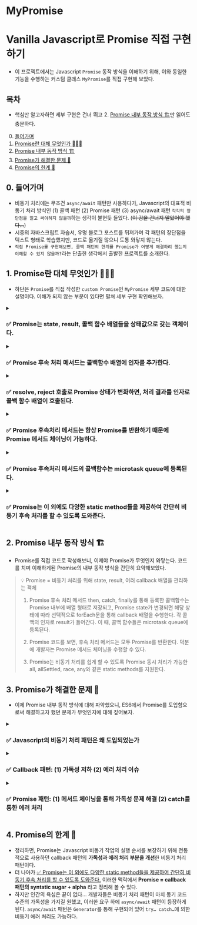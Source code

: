 # MyPromise

# Vanilla Javascript로 Promise 직접 구현하기

- 이 프로젝트에서는 Javascript `Promise` 동작 방식을 이해하기 위해, 이와 동일한 기능을 수행하는 커스텀 클래스 `MyPromise`를 직접 구현해 보았다.



## 목차
- 핵심만 알고자하면 세부 구현은 건너 뛰고 2. [Promise 내부 동작 방식 🏗️](https://github.com/JSDeepDive/CustomPromise/edit/main/README.md#2-promise-%EB%82%B4%EB%B6%80-%EB%8F%99%EC%9E%91-%EB%B0%A9%EC%8B%9D-%EF%B8%8F)만 읽어도 충분하다.
0. [들어가며](https://github.com/JSDeepDive/CustomPromise/edit/main/README.md#0-%EB%93%A4%EC%96%B4%EA%B0%80%EB%A9%B0)
1. [Promise란 대체 무엇인가 🧑🏻‍💻](https://github.com/JSDeepDive/CustomPromise/edit/main/README.md#1-promise%EB%9E%80-%EB%8C%80%EC%B2%B4-%EB%AC%B4%EC%97%87%EC%9D%B8%EA%B0%80-)
2. [Promise 내부 동작 방식 🏗️](https://github.com/JSDeepDive/CustomPromise/edit/main/README.md#2-promise-%EB%82%B4%EB%B6%80-%EB%8F%99%EC%9E%91-%EB%B0%A9%EC%8B%9D-%EF%B8%8F)
3. [Promise가 해결한 문제 🔧](https://github.com/JSDeepDive/CustomPromise/edit/main/README.md#3-promise%EA%B0%80-%ED%95%B4%EA%B2%B0%ED%95%9C-%EB%AC%B8%EC%A0%9C-)
4. [Promise의 한계 👿](https://github.com/JSDeepDive/CustomPromise/edit/main/README.md#4-promise%EC%9D%98-%ED%95%9C%EA%B3%84-)



## 0. 들어가며

- 비동기 처리에는 무조건 `async/await` 패턴만 사용하다가, Javascript의 대표적 비동기 처리 방식인 (1) 콜백 패턴 (2) Promise 패턴 (3) async/await 패턴 `각각의 장단점을 알고 써야하지 않을까`하는 생각이 불현듯 들었다. (~~이 강을 건너지 말았어야 했다…~~)
- 시중의 자바스크립트 자습서, 유명 블로그 포스트를 뒤져가며 각 패턴의 장단점을 텍스트 형태로 학습했지만, 코드로 옮기질 않으니 도통 와닿지 않는다.
- `직접 Promise를 구현해보면, 콜백 패턴의 한계를 Promise가 어떻게 해결하려 했는지 이해할 수 있지 않을까?`라는 단촐한 생각에서 출발한 프로젝트를 소개한다.




## 1. Promise란 대체 무엇인가 🧑🏻‍💻

- 하단은 `Promise`를 직접 작성한 `custom Promise`인 `MyPromise` 세부 코드에 대한 설명이다. 이해가 되지 않는 부분이 있다면 펼쳐 세부 구현  확인해보자.


<details> <summary> <h3> ✅ Promise는 state, result, 콜백 함수 배열들을 상태값으로 갖는 객체이다. </h3> </summary>

<h4> [🔍Javascript Promise 구현 방식을 살펴보자] </h4>
- custom Promise인 MyPromise를 구현하기 전에 우선 Javascript에서 Promise가 어떻게 구현되어 있는지 살펴보자. 
- Javascript에서는 `new` 키워드와 함께 `Promise 생성자 함수`를 호출하여 `Promise 객체`를 생성할 수 있다.     
    ```javascript
    const promise = new Promise((resolve, reject) => {
        const value = 'value'
        if(	/* 비동기 처리 성공 시 */) {
          resolve(value)
        }
      else { /* 비동기 처리 실패 시 */
        reject(value) 
      }
    })
    ```
        
- 이렇게 생성된 promise 객체는 `[[PromiseState]]`와 `[[PromiseResult]]` 상태값을 가진다. 
- 이 외에도 객체에는 비동기 후속처리를 위한 메서드인 `then`, `catch`, `finally`가 포함된다.
    <img src="https://user-images.githubusercontent.com/48196721/215739634-b7234ea9-05ba-474c-80fa-4cc348945dcd.png" width="450px" title="Promise 구성" alt="Promise 구성"></img>


<h4> [🧑🏻‍💻 MyPromise에 mocking 해보자] </h4>
- 클래스 문법으로 직접 MyPromise를 직접 구현해보자. Promise는 `비동기 처리 상태(state)`와 `처리 결과(result)`를 갖는 객체로 구현할 수 있다. 
- 비동기 후속처리 메서드인  `then`, `catch`, `finally`를 통해 등록한 콜백함수들은 MyPromise 내에서 배열 형태로 관리해주어야 한다.        
    ```javascript
    const STATE = {
      PENDING: "pending",
      FULFILLED: "fulfilled",
      REJECTED: "rejected",
    }

    class MyPromise {
      #state = STATE.PENDING
      #result
        #thenCbs = []
      #catchCbs = []
      #finallyCbs = []

      constructor(cb) {
        try {
          cb(this.#onFulfilled, this.#onRejected)
        } catch (e) {
          this.#onRejected(e)
        }

      #onFulfilled(result) {...} // promise의 resolve 함수
      #onRejected(result) {...}  // promise의 reject 함수
    }
    ```
        
</details>

<details> <summary> <h3> ✅ Promise 후속 처리 메서드는 콜백함수 배열에 인자를 추가한다. </h3> </summary>

<h4> [🔍Javascript Promise 구현 방식을 살펴보자] </h4>
- Javascript에서는 `then`, `catch`, `finally` 함수를 통해 비동기 후속처리와 관련된 콜백 함수들을 `Promise` 객체에 등록할 수 있다.
    - `then`은 비동기 처리가 성공했을 때 호출 할 성공 처리 콜백 함수인 `onFulfilled`와 실패 시 호출할 실패 처리 콜백함수인 `onRejected`를 인자로 받는다.
    - `catch`는 비동기 처리 실패 콜백 함수만을 인자로 받는다. 콜백 함수의 인자로 실패 원인에 대한 값을 받는다.
    - `finally`는 비동기 성공, 처리 실패 여부와 관계 없이 실행할 콜백 함수를 인자로 받는다. 콜백 함수에서는 별도의 인자를 받지 않는다.

    ```javascript
    then(onFulfilled)
    then(onFulfilled, onRejected)
    then(
      (result) => { /* fulfillment handler */ },
      (reason) => { /* rejection handler */ },
    )

    catch(onRejected)
    catch((reason) => {
      // rejection handler
    })

    finally(onFinally)
    finally(() => {
      // Code that will run after promise is settled (fulfilled or rejected)
    })
    ```
        
<h4> [🧑🏻‍💻 MyPromise에 mocking 해보자] </h4>
- MyPromise에 `then`, `catch`, `finally` 메서드를 구현해보자.
    - `then` 메서드는 `promise 성공, 실패 시의 콜백 함수` 둘 모두나 둘 중 하나만을 받을 수도 있으므로 `undefined` 조건문을 추가해 처리한다.
    - `catch(cb)` 메서드는 `then(undefined, cb)`와 동일하므로 이로 대체할 수 있다.
        - `finally(cb)` 메서드는 인자를 전달받지 않고 콜백함수를 수행하되, `result`는 전달해 주어야 하므로 아래와 같은 형태로 작성할 수 있다.
        
        ```javascript
        class MyPromise {
        	...
          #thenCbs = []
          #catchCbs = []
        
        	then(thenCb, catchCb) {
        		if (thenCb != undefined) this.#thenCbs.push(thenCb);
            if (catchCb != undefined) this.#catchCbs.push(catchCb);
          }
        
        	catch(cb) {
            this.then(undefined, cb)
          }
        	
        	finally(cb) {
        		this.then(
              (result) => {
                cb()
                return result
              },
              (result) => {
                cb()
                throw result
              }
            )
        	}
        }
        ```
</details>


<details> <summary> <h3> ✅ resolve, reject 호출로 Promise 상태가 변화하면, 처리 결과를 인자로 콜백 함수 배열이 호출된다. </h3> </summary>

<h4> [🔍Javascript Promise 구현 방식을 살펴보자] </h4>

- Javascript에서는 `Promise` 성공시 `resolve`, 실패시 `reject` 함수를 호출한다.
        
        ```javascript
        const promise = new Promise((resolve, reject) => {
        	const value = 'value'
        	if(	/* 비동기 처리 성공 시 */) {
        	  resolve(value)
        	}
          else { /* 비동기 처리 실패 시 */
            reject(value) 
          }
        })
        ```
        
- `resolve` 함수를 호출하면, `Promise` 상태가 `fulfilled`로 변경된다. 이후, `then(onFulfilled)` 메서드에 의해 등록된 `onFulfilled` 콜백 함수들이 등록 순서대로 수행된다. 이 때, `Promise` 결과값이 `onFulfilled(result)` 인자로 사용된다.
- `resolve` 함수를 호출하면, `Promise` 상태가 `rejected`로 변경된다. 이후, `then(onFulfilled, onRejected)` 메서드에 의해 등록된 `onRejected` 콜백 함수들이 등록 순서대로 수행된다. 이 때, `Promise` 결과값이 `onRejected(result)` 인자로 사용된다.

<h4> [🧑🏻‍💻 MyPromise에 mocking 해보자] </h4>
- promise 성공, 실패시 호출되는 `resolve`, `reject` 함수를 `onResolved`, `onRejected` 함수로 구현하였다.
- 후속 처리 메서드인 `then`, `catch`를 통해 등록된 콜백 함수들은 `MyPromise`의 `thenCbs`, `catchCbs` 배열에 저장되어 MyPromise의 `onFulfilled`, `onRejected` 함수가 호출 될 때 forEach 문에  의해 실행된다.
- 함수 내부에서는 비동기 처리 상태와 비동기 처리 결과를 변경한다. 비동기 처리 상태값에 따라 선택적으로 콜백 함수를 호출하는 부분을 `runCallbacks` 함수로 분리하였다.
    
    ```javascript
    class MyPromise {
      ...
      #thenCbs = []
      #catchCbs = []
    
    	#runCallbacks() {
        if (this.#state === STATE.FULFILLED) {
          this.#thenCbs.forEach((callback) => {
            callback(this.#result)
          })
    
    	      this.#thenCbs = [] // 여러 then 내 thenCbs 재호출 방지
        }
    
        if (this.#state === STATE.REJECTED) {
          this.#catchCbs.forEach((callback) => {
            callback(this.#result)
          })
    
          this.#catchCbs = [] // 여러 then 내 catchCbs 재호출 방지
        }
      }
    
      #onFulfilled(result) {
          if (this.#state !== STATE.PENDING) return // 동일 then 내 resolve 재호출 방지
    
          this.#result = result
          this.#state = STATE.FULFILLED
          this.#runCallbacks()
      }
    
      #onRejected(result) {
          if (this.#state !== STATE.PENDING) return // 동일 then 내 reject 재호출 방지
    
          this.#result = result
          this.#state = STATE.REJECTED
          this.#runCallbacks()
      }
    }
    ```
    
</details>

<details> <summary> <h3> ✅ Promise 후속처리 메서드는 항상 Promise를 반환하기 때문에 Promise 메서드 체이닝이 가능하다.
 </h3> </summary>
 
<h4> [🔍Javascript Promise 구현 방식을 살펴보자] </h4>

- Javascript에서 `promise` 후속처리 메서드인 `then`, `catch`, `finally`는 언제나 새로운 `promise`를 생성해 반환해준다. 이처럼 후속처리 메서드가 항상 `promise`를 반환된다는 약속을 지키기 때문에, 개발자는 `promise` 후속 처리 메서드들을 체이닝해 사용할 수 있다.
    - 후속 처리 메서드의 콜백함수가 (1) `promise`를 반환하는 경우, 해당 `promise`를 그대로 반환한다.
    - 반면, (2) 콜백함수가 promise가 아닌 값을 반환하면, 해당값을 `resolve` 또는 `reject` 함수로 감싸주면 `promise` 형태로 반환된다.

<h4> [🧑🏻‍💻 MyPromise에 mocking 해보자] </h4>

- 앞서 만든 MyPromise의 `then`, `catch`, `finally` 메서드가 항상 promise를 반환하도록 변경해주자.
- 우선, 메서드를 변경하기 전에 `MyPromise`의 `onFulfilled`와 `onRejected`를 생성자 함수인 `MyPromise`의 `this`에 바인딩해주어야 한다.
        
    ```javascript
    class MyPromise {
      #thenCbs = []
      #catchCbs = []
      #state = STATE.PENDING
      #result

      // promise chaining을 위해 this 바인딩 수행
      #onFulfilledBind = this.#onFulfilled.bind(this)
      #onRejectedBind = this.#onRejected.bind(this)

      constructor(cb) {
        try {
          cb(this.#onFulfilledBind, this.#onRejectedBind)
        } catch (e) {
          this.#onRejected(e)
        }
      }
    }
    ```
        
- `then` 메서드에서 `MyPromise 생성자 함수`를 호출하고 그 결과 생성된 `MyPromise 인스턴스`를 반환하도록 수정해보자.
    - `thenCbs`와 `catchCbs` 배열에 콜백 함수를 추가하는 코드도 `resolve`, `reject` 함수로 처리 결과를 wrapping 해준다.
    - 이 때, `then` 메서드에서 인자를 하나만 받는 경우를 대비하여, `undefined`에 따른 분기 처리를 해주어야 에러가 발생하지 않는다.

    ```javascript
    class MyPromise {
        ...

        then(thenCb, catchCb) {
            return new MyPromise((resolve, reject) => {
              this.#thenCbs.push((result) => {
                if (thenCb == undefined) { // then(undefined, catchCb) 처리
                  resolve(result)
                  return
                }

                try {
                  resolve(thenCb(result)) 
                } catch (e) {
                  reject(e)            // then 내부에서 에러가 있으면 바로 rejected 상태로 변경됨.
                }
              })

              this.#catchCbs.push((result) => {
                if (catchCb == undefined) { // then(thenCb) 처리
                  reject(result)
                  return
                }

                try {
                  resolve(catchCb(result)) 
                } catch (e) {
                  reject(e)
                }
              })
            })
          }
        }
    }
    ```

- `catch` 메서드와 `finally` 메서드는 return 문만 추가하여 `promise`를 리턴하도록 해주면 된다.
        
    ```javascript
    class MyPromise {
        ...
        catch(cb) {
        return this.then(undefined, cb)
      }

        finally(cb) {
        return this.then(
          (result) => {
            cb()
            return result
          },
          (result) => {
            cb()
            throw result
          }
        )
      }
    }
    ```
        
- 이와 같은 형태로 `MyPromise`의 비동기 후속 처리 메서드인 `then`, `catch` , `finally` 가 모두 `MyPromise`를 리턴하게 해주면 `Promise` 체이닝 테스트 코드를 모두 통과할 수 있다.
    
    <img src="https://user-images.githubusercontent.com/48196721/215745341-936ff601-1dcd-4c52-ba38-83e3b7a43977.png" width="450px" title="테스트 코드" alt="테스트 결과"></img>


</details>


<details> <summary> <h3> ✅ Promise 후속처리 메서드의 콜백함수는 microtask queue에 등록된다. </h3> </summary>

<h4> [🔍Javascript Promise 구현 방식을 살펴보자] </h4>

- Javascript에서 비동기 처리를 위해 `Promise` 내부에 등록된 콜백함수들은 `microtask queue`에 들어가 차례를 기다린다.

    ![image](https://user-images.githubusercontent.com/48196721/215739856-15379f3f-28a9-4a15-81c2-c2b0c136921d.png)

- 이후 Javascript `Event loop`에 의해 콜스택이 비어있는 경우, `microtask queue`에 대기중인 콜백 함수들이 `call stack`으로 이동되어 실행된다.
    - `microtask queue`의 우선순위는 `event queue(= callback queue, task queue)`의 우선순위보다 높다.

<h4> [🧑🏻‍💻 MyPromise에 mocking 해보자] </h4>

- 지금까지는 비동기 처리에 대한 고려 없이 `MyPromise` 코드를 작성하였다.
- 비동기 처리 코드가 성공하여 Javascript의 `Promise`에서 `resolve`, `reject`를 호출하였을 때, `microtask queue`에 콜백 함수들이 등록되는 과정을 mocking 해보자.
- 콜백 함수들을 실제 실행하는  `runCallbacks` 함수 내부 코드를  [`queueMicrotask()` 함수](https://developer.mozilla.org/ko/docs/Web/API/queueMicrotask)로 감싸주면 간단하게 `microtask queue`에 콜백 함수들을 등록해줄 수 있다.
    
    ```javascript
    #runCallbacks() {
        queueMicrotask(() => {
          if (this.#state === STATE.FULFILLED) {
            this.#thenCbs.forEach((callback) => {
              callback(this.#result)
            })
    
            this.#thenCbs = [] // 여러 then 내 thenCbs 재호출 방지
          }
    
          if (this.#state === STATE.REJECTED) {
            this.#catchCbs.forEach((callback) => {
              callback(this.#result)
            })
    
            this.#catchCbs = [] // 여러 then 내 catchCbs 재호출 방지
          }
    
          if (this.#state !== STATE.PENDING) {
            this.#finallyCbs.forEach((callback) => {
              callback()
            })
    
            this.#finallyCbs = []
          }
        })
      }
    ```
    
</details>


<details> <summary> <h3> ✅ Promise는 이 외에도 다양한 static method들을 제공하여 간단히 비동기 후속 처리를 할 수 있도록 도와준다. </h3> </summary>


<h4> [🔍Javascript Promise 구현 방식을 살펴보자] </h4>

- Javascript `Promise`을 콜백 패턴의 `syntactic sugar + alpha`  라고 볼 수 있다. 기존 콜백 패턴에서 지원하지 않던 비동기 코드 후속 처리에 사용할 수 있는 편리한 `static methods`를 지원해주기 때문이다.
       
    | static method | 기능 |
    | --- | --- |
    | Promise.resolve(value) | {state: fulfilled, result: value} 형태의 Promise 객체 반환 |
    | Promise.reject(value) | {state: rejected, result: value} 형태의 Promise 객체 반환 |
    | Promise.all(Iterable) | Promise를 요소로 갖는 배열을 인자로 받음. (1) Promise 배열 내의 Promise가 모두 fulfilled되거나 (2) 그 중 하나라도 rejected 된 경우 함수를 종료하고, 처리 결과를 배열에 담아 반환 |
    | Promise.allSettled(Iterable) | Promise를 요소로 갖는 배열을 인자로 받음. Promise 배열 내의 Promise가 모두 settled 되면 함수를 종료하고, 처리 결과를 배열에 담아 반환. |
    | Promise.race(Iterable) | Promise를 요소로 갖는 배열을 인자로 받음. Promise 배열 내의 Promise 중 하나라고 settled 되면 함수 종료함. 가장 먼저 settled가 된 Promise만 반환. |
    | Promise.any(Iterable) | Promise를 요소로 갖는 배열을 인자로 받음. (1) Promise 배열 내의 Promise가 모두 rejected 되거나 (2) 그 중 하나라도 fulfilled 된 경우 함수를 종료하고, 처리 결과를 배열에 담아 반환 |

<h4> [🧑🏻‍💻 MyPromise에 mocking 해보자] </h4>

- `MyPromise`에도 `static methods`를 추가해보자.
    - `resolve`, `reject`는 `Promise`를 차용해 간략히 구현하자.
            
        ```javascript
        class MyPromise {
            ...
            static resolve(result) {
            return new Promise((resolve) => {
              resolve(result)
            })
          }

          static reject(result) {
            return new Promise((resolve, reject) => {
              reject(result)
            })
          }
        }
        ```

    - `all` 메서드에서는 각 `Promise`가 `fulfilled` 될 때마다 `completedPromises`의 수와 비교하여, `promises` 배열이 모두 수행되었는지 확인해준다. 만약, 하나라도 `reject`된 경우, 바로 종료할 수 있도록, `catch` 메서드에 `reject`를 등록해준다.

        ```javascript
        class MyPromise {
            ...
            static all(promises) {
            const results = []
            let completedPromises = 0

            return new MyPromise((resolve, reject) => {
              for (let i = 0; i < promises.length; i++) {
                const promise = promises[i]
                promise
                  .then((result) => {
                    completedPromises++
                    results[i] = result
                    // 모든 promise 결과값이 나오면 수행
                    if (completedPromises === promises.length) {
                      resolve(results)
                    }
                  })
                  .catch(reject)
              }
            })
          }
        }
        ```

    - `allSettled` 메서드에서는 처리 결과 배열의 내부 `Promise`가 `onFulfilled`의 경우, {status, result}, `onRejected` 된 경우 {status, reason} 형태여야함에 유의해 코드를 작성한다.

        ```javascript   
        class MyPromise {
            ...
            static allSettled(promises) {
            const results = []
            let completedPromises = 0

            return new MyPromise((resolve, reject) => {
              for (let i = 0; i < promises.length; i++) {
                const promise = promises[i]
                promise
                  .then((result) => {
                    results[i] = { status: STATE.FULFILLED, result }
                  })
                  .catch((reason) => {
                    results[i] = { status: STATE.REJECTED, reason }
                  })
                  .finally(() => {
                    completedPromises++
                    if (completedPromises === promises.length) {
                      resolve(results)
                    }
                  })
              }
            })
          }
        }
        ```

    - `race` 메서드는 가장 먼저 처리된 `Promise`만 반환됨에 유의해 코드를 작성한다.

        ```javascript
        class MyPromise {
            ...
            static race(promises) {
            return new MyPromise((resolve, reject) => {
              promises.forEach((promise) => {
                promise.then(resolve).catch(reject)
              })
            })
          }
        }
        ```

    - `any` 메서드는 `all` 메서드와 반대로 동작한다.

        ```javascript
        class MyPromise {
            ...
            static any(promises) {
            const errors = []
            let rejectedPromises = 0

            return new MyPromise((resolve, reject) => {
              for (let i = 0; i < promises.length; i++) {
                const promise = promises[i]
                promise.then(resolve).catch((result) => {
                  rejectedPromises++
                  errors[i] = result
                  // 모든 promise 결과값이 나오면 수행
                  if (rejectedPromises === promises.length) {
                    reject(new AggregateError(errors, "ALl promises were rejected"))
                  }
                })
              }
            })
          }
        }
        ```
            
    - 위와 같이 코드를 작성하면, static method에 대한 테스트 코드 또한 모두 통과할 수 있다.
        <img src="https://user-images.githubusercontent.com/48196721/215739505-765ac1b4-8b5e-4808-a826-8851d429d2f9.png" width="450px" title="테스트 코드" alt="테스트 결과"></img>

</details>
    


## 2. Promise 내부 동작 방식 🏗️

- Promise를 직접 코드로 작성해보니, 이제야 Promise가 무엇인지 와닿는다. 코드를 치며 이해하게된 Promise의 내부 동작 방식을 간단히 요약해보았다.
    
>    💡 Promise = 비동기 처리를 위해 state, result, 여러 callback 배열을 관리하는 객체
>    
>    1. Promise 후속 처리 메서드 then, catch, finally를 통해 등록한 콜백함수는 Promise 내부에 배열 형태로 저장되고, Promise state가 변경되면 해당 상태에 따라 선택적으로 forEach문을 통해 callback 배열을 수행한다. 각 콜백의 인자로 result가 들어간다. 이 때, 콜백 함수들은 microtask queue에 등록된다. 
>    
>    2. Promise 코드를 보면, 후속 처리 메서드는 모두 Promise를 반환한다. 덕분에 개발자는 Promise 메서드 체이닝을 수행할 수 있다.
>    
>    3. Promise는 비동기 처리를 쉽게 할 수 있도록 Promise 동시 처리가 가능한 all, allSettled, race, any와 같은 static methods를 지원한다.
> 



## 3. Promise가 해결한 문제 🔧

- 이제 Promise 내부 동작 방식에 대해 파악했으니, ES6에서 Promise를 도입함으로써 해결하고자 했던 문제가 무엇인지에 대해 짚어보자.

<details> <summary> <h3> ✅ Javascript의 비동기 처리 패턴은 왜 도입되었는가 </h3> </summary>

- Javascript는 `single thread` 언어다. 즉, 단 하나의 `call stack`을 가지고 동작한다. 비동기 처리 방식은 필연적으로 다중 쓰레드가 필요하기 때문에, Javascript 환경에서는 코드의 동기적 실행만 가능하다.
- 하지만 모든 코드를 동기적으로 수행할 경우, `blocking`으로 인한 성능 저하가 발생할 수 밖에 없다. 서버에서 응답을 받아오는 등 시간이 오래 걸리는 선행 task가 끝나야 이후 task를 수행할 수 있기 때문이다.
- 이를 해결하기 위해 Javascript는 웹 브라우저나 Node.js 실행 환경의 `Web API`와 `Event loop`의 힘을 빌려 비동기 처리를 수행한다.
- 하지만 **비동기 방식**을 도입함에 따라 `non-blocking`으로 인해 **실행 순서가 보장되지 않는다**는 태생적인 문제가 발생했다.
- 이러한 상황 속에서 **Javascript는 비동기에서 함수의 실행 순서를 보장하기 위해 여러 장치를 도입**하였으며, 그 중 대표적인 패턴이 (1) callback (2) Promise (3) async/await 이다.

</details>

<details> <summary> <h3> ✅ Callback 패턴: (1) 가독성 저하 (2) 에러 처리 이슈 </h3> </summary>

- 콜백 패턴은 Javascript에서 **비동기 코드의 실행 순서를 보장**하기 위해 사용하는 전통적인 장치이다.
    - 비동기 처리 함수 내에서 비동기 결과가 나온 이후 콜백 함수를 호출해 비동기 후속 처리를 수행한다.
- 콜백 패턴은 비동기 처리 코드가 중첩될 경우, **콜백 헬**이 발생해 **가독성이 저해**되는 문제를 안고 있다.
    
    ```javascript
    // 비동기 함수
    const get = (url, callback) => {
    	const xhr = new XMLHttpRequest();
    	xhr.open('GET', url);
    	xhr.send()
    
    	xhr.onload = () => {
    		if (xhr.status === 200) {
    			callback(JSON.parse(xhr.response))
    		}
    		else {
    			console.error(`${xhr.status} ${xhr.statusText}`)
    		}
    	}
    }
    
    // callback hell
    get('/step1', a => {
    	get(`/step2/${a}`, b => {
    		get(`/step3/${b}`, c => {
    			get(`/ step4 / ${c}`, d => {
    				console.log(d);
    			})
    		})
    	})
    })
    ```
    
- Javascript에서 **에러는 호출자 방향으로 전달**된다.
    - 동기적 작업에서는 에러가 발생하면, 이를 처리할 `try… catch…` 절을 만날때까지 `call stack`을 거슬러 올라가서(**bubbling up the call stack**) 예외가 처리된다.
    - 반면, 비동기 작업에서는 호출자가 `call stack`에 존재하지 않기 때문에 `try… catch…`를 통해 호출자에게 예외를 전달 할 수 없다는 태생적 한계가 있다.
    
    ```javascript
    try {
      setTimeout(() => {
        throw new Error("Error!")
      }, 5000)
    } catch (e) {
      console.error(e) // error catch 불가
    }
    ```

</details>

<details> <summary> <h3> ✅ Promise 패턴: (1) 메서드 체이닝을 통해 가독성 문제 해결 (2) catch를 통한 에러 처리 </h3> </summary>

- 앞서 살펴본 콜백 패턴의 (1) 가독성 저하 (2) 에러 처리 이슈를 해결하기 위해 ES6에 도입된 비동기 처리 장치가 바로 `Promise`이다.
- 우선, `Promise`는 중첩된 콜백을 **선형에 가까운 프라미스 체인**으로 바꾸어 **가독성을 향상** 시켜준다.
    - 직접 구현한 `MyPromise` 코드에서 살펴볼 수 있듯, [✅ Promise 후속처리 메서드는 항상 Promise를 반환하기 때문에 Promise 메서드 체이닝이 가능하다.](https://github.com/JSDeepDive/CustomPromise/edit/main/README.md#-promise-%ED%9B%84%EC%86%8D%EC%B2%98%EB%A6%AC-%EB%A9%94%EC%84%9C%EB%93%9C%EB%8A%94-%ED%95%AD%EC%83%81-promise%EB%A5%BC-%EB%B0%98%ED%99%98%ED%95%98%EA%B8%B0-%EB%95%8C%EB%AC%B8%EC%97%90-promise-%EB%A9%94%EC%84%9C%EB%93%9C-%EC%B2%B4%EC%9D%B4%EB%8B%9D%EC%9D%B4-%EA%B0%80%EB%8A%A5%ED%95%98%EB%8B%A4-)
    - 즉, `then`, `catch`, `finally` 메서드를 통해 **콜백 함수를 연이어 등록**할 수 있기 때문에 비동기 중첩으로 인한 콜백헬이 발생하지 않는다.
    
    ```javascript
    myPromise()
      .then((message) => {
        console.log("Success case1: ", message)
      })
    	.then((message) => {
        console.log("Success case2: ", message)
      })
      .catch((error) => {
        console.log(error.name, error.message)
      })
    	.finally(() => {
    		consoel.log('End')
    	})
    ```
    
- `Promise`는 비동기 작업의 태생적 한계인 에러 처리의 어려움을 `catch` 메서드를 통해 해결한다.
    - `Promise` 기반 비동기 작업은 예외를 `then(thenCb, catchCb)`의 `catchCb`에 전달한다.
    - `Promise` 체이닝에서 발생한 에러는 `catch()`를 만날 때까지 체인을 따라 내려간다(**trickling down the chain**).
        - 이 때, `then()` 메서드 내부에서 동기적 `throw` 문으로 발생된 `Error` 객체까지도 `catch()` 메서드에 의해 처리할 수 있다.

- <details> <summary> [더 나아가기] Q. Promise then(onSuccess, onFailure)와 then(onSuccess).catch(onFailure)는 무엇이 다를까? </summary> 
    
    [promise.then(f, f) vs promise.then(f).catch(f) 는 무엇이 다를까?](https://yceffort.kr/2021/07/promise-then-f-f-vs-promise-catch)  
    - `catch(onFailure)`를 사용하는 경우, `then` 메서드 내부에서 발생한 `reject`에 대한 예외 처리가 가능하다. 즉,
    - 따라서, 내가 잠재적으로 처리하고 싶은 명확한 failure가 있다면, `promise.then(oSuccess, onFailure)`를 쓰는 것이 좋다.
    - 반면 `promise.catch(onFailure)`는 개발자가 예측하지 못한 경우를 포함한 모든 에러를 처리할 수 있다.
</details>

</details>



## 4. Promise의 한계 👿

- 정리하면, Promise는 Javascript 비동기 작업의 실행 순서를 보장하기 위해 전통적으로 사용하던 callback 패턴의 **가독성과 에러 처리 부분을 개선**한 비동기 처리 패턴이다.
- 더 나아가 [✅ Promise는 이 외에도 다양한 static method들을 제공하여 간단히 비동기 후속 처리를 할 수 있도록 도와준다.](https://github.com/JSDeepDive/CustomPromise/blob/main/README.md#-promise%EB%8A%94-%EC%9D%B4-%EC%99%B8%EC%97%90%EB%8F%84-%EB%8B%A4%EC%96%91%ED%95%9C-static-method%EB%93%A4%EC%9D%84-%EC%A0%9C%EA%B3%B5%ED%95%98%EC%97%AC-%EA%B0%84%EB%8B%A8%ED%9E%88-%EB%B9%84%EB%8F%99%EA%B8%B0-%ED%9B%84%EC%86%8D-%EC%B2%98%EB%A6%AC%EB%A5%BC-%ED%95%A0-%EC%88%98-%EC%9E%88%EB%8F%84%EB%A1%9D-%EB%8F%84%EC%99%80%EC%A4%80%EB%8B%A4-) 이러한 맥락에서 **Promise = callback 패턴의 syntatic sugar + alpha** 라고 정리해 볼 수 있다.
- 하지만 인간의 욕심은 끝이 없다… 개발자들은 비동기 처리 패턴이 마치 동기 코드 수준의 가독성을 가지길 원했고, 이러한 요구 하에 `async/await` 패턴이 등장하게 된다. `async/await` 패턴은 `Generator`를 통해 구현되어 있어 `try… catch…`에 의한 비동기 에러 처리도 가능하다.
